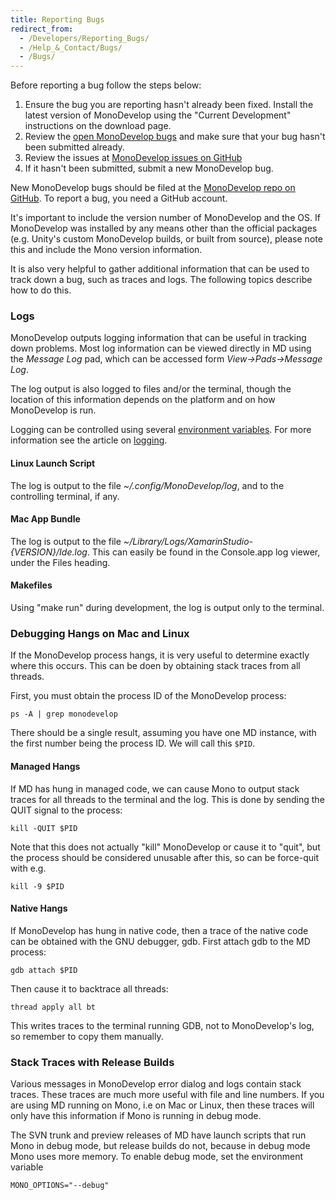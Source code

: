 ```yaml
---
title: Reporting Bugs
redirect_from:
  - /Developers/Reporting_Bugs/
  - /Help_&_Contact/Bugs/
  - /Bugs/
---
```


Before reporting a bug follow the steps below:
1.  Ensure the bug you are reporting hasn't already been fixed. Install the latest version of MonoDevelop using the "Current Development" instructions on the download page.
2.  Review the [open MonoDevelop bugs](https://bugzilla.xamarin.com/describecomponents.cgi?product=Xamarin%20Studio) and make sure that your bug hasn't been submitted already.
3.  Review the issues at [MonoDevelop issues on GitHub](https://github.com/mono/monodevelop/issues)
4.  If it hasn't been submitted, submit a new MonoDevelop bug.

New MonoDevelop bugs should be filed at the [MonoDevelop repo on GitHub](https://github.com/mono/monodevelop/issues).
To report a bug, you need a GitHub account.

It's important to include the version number of MonoDevelop and the OS. If MonoDevelop was installed by any means other than the official packages (e.g. Unity's custom MonoDevelop builds, or built from source), please note this and include the Mono version information.

It is also very helpful to gather additional information that can be used to track down a bug, such as traces and logs. The following topics describe how to do this.

### Logs

MonoDevelop outputs logging information that can be useful in tracking down problems. Most log information can be viewed directly in MD using the *Message Log* pad, which can be accessed form *View-\>Pads-\>Message Log*.

The log output is also logged to files and/or the terminal, though the location of this information depends on the platform and on how MonoDevelop is run.

Logging can be controlled using several [environment variables](/developers/articles/environment-variables/#logging). For more information see the article on [logging](/developers/articles/logging/).

#### Linux Launch Script

The log is output to the file *~/.config/MonoDevelop/log*, and to the controlling terminal, if any.

#### Mac App Bundle

The log is output to the file *~/Library/Logs/XamarinStudio-{VERSION}/Ide.log*. This can easily be found in the Console.app log viewer, under the Files heading.

#### Makefiles

Using "make run" during development, the log is output only to the terminal.

### Debugging Hangs on Mac and Linux

If the MonoDevelop process hangs, it is very useful to determine exactly where this occurs. This can be doen by obtaining stack traces from all threads.

First, you must obtain the process ID of the MonoDevelop process:

`ps -A | grep monodevelop`

There should be a single result, assuming you have one MD instance, with the first number being the process ID. We will call this `$PID`.

#### Managed Hangs

If MD has hung in managed code, we can cause Mono to output stack traces for all threads to the terminal and the log. This is done by sending the QUIT signal to the process:

`kill -QUIT $PID`

Note that this does not actually "kill" MonoDevelop or cause it to "quit", but the process should be considered unusable after this, so can be force-quit with e.g.

`kill -9 $PID`

#### Native Hangs

If MonoDevelop has hung in native code, then a trace of the native code can be obtained with the GNU debugger, gdb. First attach gdb to the MD process:

`gdb attach $PID`

Then cause it to backtrace all threads:

`thread apply all bt`

This writes traces to the terminal running GDB, not to MonoDevelop's log, so remember to copy them manually.

### Stack Traces with Release Builds

Various messages in MonoDevelop error dialog and logs contain stack traces. These traces are much more useful with file and line numbers. If you are using MD running on Mono, i.e on Mac or Linux, then these traces will only have this information if Mono is running in debug mode.

The SVN trunk and preview releases of MD have launch scripts that run Mono in debug mode, but release builds do not, because in debug mode Mono uses more memory. To enable debug mode, set the environment variable

`MONO_OPTIONS="--debug"`
